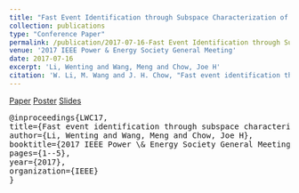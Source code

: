 ```yaml
---
title: "Fast Event Identification through Subspace Characterization of PMU Data in Power Systems" 
collection: publications
type: "Conference Paper"
permalink: /publication/2017-07-16-Fast Event Identification through Subspace Characterization of PMU Data in Power Systems
venue: '2017 IEEE Power & Energy Society General Meeting' 
date: 2017-07-16  
excerpt: 'Li, Wenting and Wang, Meng and Chow, Joe H'
citation: 'W. Li, M. Wang and J. H. Chow, "Fast event identification through subspace characterization of PMU data in power systems," 2017 IEEE Power & Energy Society General Meeting, Chicago, IL, 2017, pp. 1-5.'
--- 
```

[Paper](http://Wendy0601.github.io/files/fast.pdf) 
[Poster](http://Wendy0601.github.io/files/2017_PES_poster.pdf)
[Slides](http://Wendy0601.github.io/files/Fast_identification.pdf)
<pre>
@inproceedings{LWC17,
title={Fast event identification through subspace characterization of PMU data in power systems},
author={Li, Wenting and Wang, Meng and Chow, Joe H},
booktitle={2017 IEEE Power \& Energy Society General Meeting},
pages={1--5},
year={2017},
organization={IEEE}
}
</pre>
 
